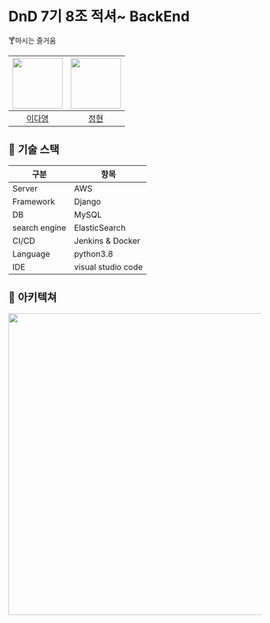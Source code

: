# DnD 7기 8조 적셔~ BackEnd
🍸마시는 즐거움   

| [<img src="https://github.com/youngDaLee.png" width="100">](https://github.com/youngDaLee) | [<img src="https://github.com/dvlops87.png" width="100">](https://github.com/dvlops87) |
| :--------: | :--------: |
| [이다영](https://github.com/youngDaLee) | [정현](https://github.com/dvlops87) |


## 🍹 기술 스택
|구분|항목|
|---|---|
|Server|AWS|
|Framework|Django|
|DB|MySQL|
|search engine|ElasticSearch|
|CI/CD|Jenkins & Docker|
|Language|python3.8|
|IDE|visual studio code|

## 🥃 아키텍쳐
<img width="600" src="https://user-images.githubusercontent.com/64643665/179388018-c254d7cc-629b-40dd-bcc9-e909a8605f30.png">